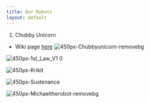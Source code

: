 ```yaml
---
title: Our Robots
layout: default
---
```


1. Chubby Unicorn
- Wiki page [here](https://wiki.nhrl.io/wiki/index.php/Chubby_Unicorn)
![450px-Chubbyunicorn-removebg](https://user-images.githubusercontent.com/118695279/203150693-56be70a7-4e62-46f9-a450-8d328e9f467d.png)

![450px-1st_Law_V1 0](https://user-images.githubusercontent.com/118695279/203150672-d094e81f-0ea1-40d5-86c5-d15bd9b525b1.jpg)

![450px-Krikit](https://user-images.githubusercontent.com/118695279/203150653-71d44141-52a9-41b8-8130-3090139d632e.png)

![450px-Sustenance](https://user-images.githubusercontent.com/118695279/203150714-7119e064-387f-4e81-a292-ade189281e6a.jpg)

![450px-Michaeltherobot-removebg](https://user-images.githubusercontent.com/118695279/203150731-8769943f-d21d-4be2-83da-446f20e7a13d.png)

